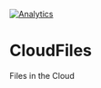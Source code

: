 [![Analytics](://myproj8-371318.appspot.com/UA-XXXXX-X/welcome-page?pixel)](https://github.com/AkaEra/ga-beacon)

# CloudFiles
Files in the Cloud
